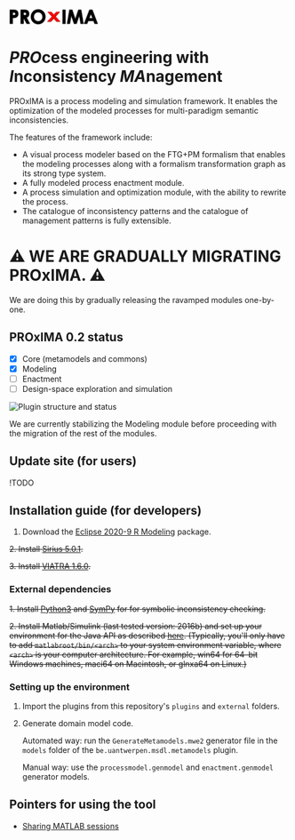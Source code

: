 <img src="https://github.com/david-istvan/icm/blob/master/branding/logo.png" width="160">

# *PRO*cess engineering with *I*nconsistency *MA*nagement

PROxIMA is a process modeling and simulation framework. It enables the optimization of the modeled processes for multi-paradigm semantic inconsistencies.

The features of the framework include:
 -  A visual process modeler based on the FTG+PM formalism that enables the modeling processes along with a formalism transformation graph as its strong type system.
 -  A fully modeled process enactment module.
 -  A process simulation and optimization module, with the ability to rewrite the process.
 -  The catalogue of inconsistency patterns and the catalogue of management patterns is fully extensible.


# :warning: WE ARE GRADUALLY MIGRATING PROxIMA. :warning:
We are doing this by gradually releasing the ravamped modules one-by-one.

## PROxIMA 0.2 status
 - [x] Core (metamodels and commons)
 - [x] Modeling
 - [ ] Enactment
 - [ ] Design-space exploration and simulation

![Plugin structure and status](https://github.com/david-istvan/proxima/tree/master/doc/pluginstructure.png?raw=true)
 
We are currently stabilizing the Modeling module before proceeding with the migration of the rest of the modules.

## Update site (for users)
!TODO

## Installation guide (for developers)
1. Download the [Eclipse 2020-9 R Modeling](https://www.eclipse.org/downloads/packages/release/2020-09/r/eclipse-modeling-tools) package.

~~2. Install [Sirius 5.0.1](http://download.eclipse.org/sirius/updates/releases/5.0.1/oxygen).~~

~~3. Install [VIATRA 1.6.0](http://download.eclipse.org/viatra/updates/release).~~

### External dependencies
~~1. Install [Python3](https://www.python.org/download/releases/3.0/) and [SymPy](http://www.sympy.org) for  for symbolic inconsistency checking.~~

~~2. Install Matlab/Simulink (last tested version: 2016b) and set up your environment for the Java API as described [here](https://nl.mathworks.com/help/matlab/matlab_external/setup-environment.html). (Typically, you'll only have to add ```matlabroot/bin/<arch>``` to your system environment variable, where ```<arch>``` is your computer architecture. For example, win64 for 64–bit Windows machines, maci64 on Macintosh, or glnxa64 on Linux.)~~

### Setting up the environment
1. Import the plugins from this repository's ```plugins``` and ```external``` folders.
2. Generate domain model code.

   Automated way: run the ```GenerateMetamodels.mwe2``` generator file in the ```models``` folder of the ```be.uantwerpen.msdl.metamodels``` plugin.

   Manual way: use the ```processmodel.genmodel``` and ```enactment.genmodel``` generator models.
   
## Pointers for using the tool
 - [Sharing MATLAB sessions](https://nl.mathworks.com/help/matlab/ref/matlab.engine.shareengine.html)
